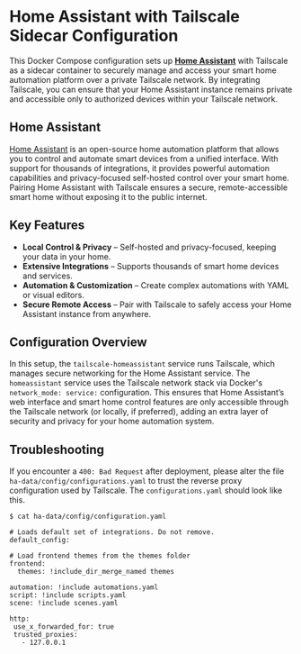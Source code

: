 # Home Assistant with Tailscale Sidecar Configuration  

This Docker Compose configuration sets up **[Home Assistant](https://github.com/home-assistant/)** with Tailscale as a sidecar container to securely manage and access your smart home automation platform over a private Tailscale network. By integrating Tailscale, you can ensure that your Home Assistant instance remains private and accessible only to authorized devices within your Tailscale network.

## Home Assistant  

[Home Assistant](https://github.com/home-assistant/) is an open-source home automation platform that allows you to control and automate smart devices from a unified interface. With support for thousands of integrations, it provides powerful automation capabilities and privacy-focused self-hosted control over your smart home. Pairing Home Assistant with Tailscale ensures a secure, remote-accessible smart home without exposing it to the public internet.

## Key Features  

- **Local Control & Privacy** – Self-hosted and privacy-focused, keeping your data in your home.  
- **Extensive Integrations** – Supports thousands of smart home devices and services.  
- **Automation & Customization** – Create complex automations with YAML or visual editors.  
- **Secure Remote Access** – Pair with Tailscale to safely access your Home Assistant instance from anywhere.  

## Configuration Overview  

In this setup, the `tailscale-homeassistant` service runs Tailscale, which manages secure networking for the Home Assistant service. The `homeassistant` service uses the Tailscale network stack via Docker's `network_mode: service:` configuration. This ensures that Home Assistant’s web interface and smart home control features are only accessible through the Tailscale network (or locally, if preferred), adding an extra layer of security and privacy for your home automation system.  

## Troubleshooting

If you encounter a `400: Bad Request` after deployment, please alter the file `ha-data/config/configurations.yaml` to trust the reverse proxy configuration used by Tailscale. The `configurations.yaml` should look like this.

```plain
$ cat ha-data/config/configuration.yaml 

# Loads default set of integrations. Do not remove.
default_config:

# Load frontend themes from the themes folder
frontend:
  themes: !include_dir_merge_named themes

automation: !include automations.yaml
script: !include scripts.yaml
scene: !include scenes.yaml

http:
 use_x_forwarded_for: true
 trusted_proxies:
   - 127.0.0.1
```
